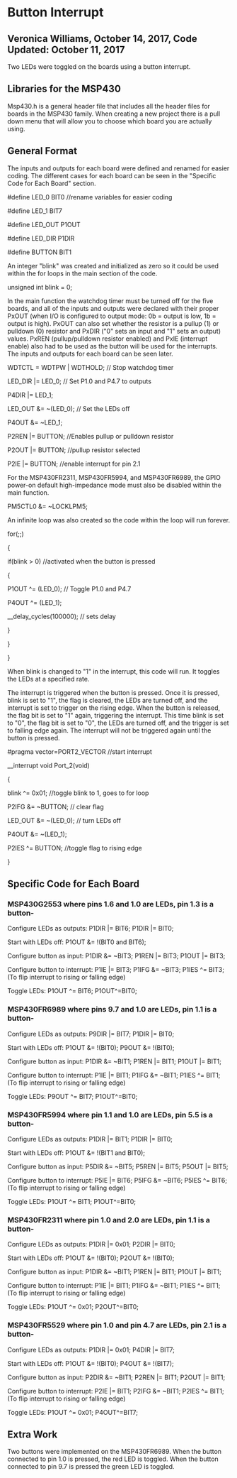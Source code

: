 # Button Interrupt
## Veronica Williams, October 14, 2017, Code Updated: October 11, 2017 
Two LEDs were toggled on the boards using a button interrupt. 


## Libraries for the MSP430
Msp430.h is a general header file that includes all the header files for boards in the MSP430 family. When creating a new project there is a pull down menu that will allow you to choose which board you are actually using. 

## General Format

The inputs and outputs for each board were defined and renamed for easier coding. The different cases for each board can be seen in the "Specific Code for Each Board" section.

#define LED_0 BIT0 //rename variables for easier coding

#define LED_1 BIT7

#define LED_OUT P1OUT

#define LED_DIR P1DIR

#define BUTTON BIT1

An integer "blink" was created and initialized as zero so it could be used within the for loops in the main section of the code. 

unsigned int blink = 0;

In the main function the watchdog timer must be turned off for the five boards, and all of the inputs and outputs were declared with their proper PxOUT (when I/O is configured to output mode: 0b = output is low, 1b = output is high). PxOUT can also set whether the resistor is a pullup (1) or pulldown (0) resistor and PxDIR ("0" sets an input and "1" sets an output) values. PxREN (pullup/pulldown resistor enabled) and PxIE (interrupt enable) also had to be used as the button will be used for the interrupts. The inputs and outputs for each board can be seen later. 

WDTCTL = WDTPW | WDTHOLD; // Stop watchdog timer

LED_DIR |= LED_0; // Set P1.0 and P4.7 to outputs

P4DIR |= LED_1;

LED_OUT &= ~(LED_0); // Set the LEDs off

P4OUT &= ~LED_1;

P2REN |= BUTTON; //Enables pullup or pulldown resistor

P2OUT |= BUTTON; //pullup resistor selected

P2IE |= BUTTON; //enable interrupt for pin 2.1

For the MSP430FR2311, MSP430FR5994, and MSP430FR6989, the GPIO power-on default high-impedance mode must also be disabled within the main function.

PM5CTL0 &= ~LOCKLPM5;

 
An infinite loop was also created so the code within the loop will run forever. 

for(;;)

{

if(blink > 0) //activated when the button is pressed

{

P1OUT ^= (LED_0); // Toggle P1.0 and P4.7

P4OUT ^= (LED_1);

__delay_cycles(100000); // sets delay

}

}

}

When blink is changed to "1" in the interrupt, this code will run. It toggles the LEDs at a specified rate. 

The interrupt is triggered when the button is pressed. Once it is pressed, blink is set to "1", the flag is cleared, the LEDs are turned off, and the interrupt is set to trigger on the rising edge. When the button is released, the flag bit is set to "1" again, triggering the interrupt. This time blink is set to "0", the flag bit is set to "0", the LEDs are turned off, and the trigger is set to falling edge again. The interrupt will not be triggered again until the button is pressed. 

#pragma vector=PORT2_VECTOR //start interrupt

__interrupt void Port_2(void)

{

blink ^= 0x01; //toggle blink to 1, goes to for loop

P2IFG &= ~BUTTON; // clear flag

LED_OUT &= ~(LED_0); // turn LEDs off

P4OUT &= ~(LED_1);

P2IES ^= BUTTON; //toggle flag to rising edge

}


## Specific Code for Each Board
### MSP430G2553 where pins 1.6 and 1.0 are LEDs, pin 1.3 is a button-

Configure LEDs as outputs: P1DIR |= BIT6; P1DIR |= BIT0; 

Start with LEDs off: P1OUT &= !(BIT0 and BIT6);

Configure button as input: P1DIR &= ~BIT3; P1REN |= BIT3; P1OUT |= BIT3;

Configure button to interrupt: P1IE |= BIT3; P1IFG &= ~BIT3; P1IES ^= BIT3; (To flip interrupt to rising or falling edge)

Toggle LEDs: P1OUT ^= BIT6; P1OUT^=BIT0;

### MSP430FR6989 where pins 9.7 and 1.0 are LEDs, pin 1.1 is a button-

Configure LEDs as outputs: P9DIR |= BIT7; P1DIR |= BIT0;  

Start with LEDs off: P1OUT &= !(BIT0); P9OUT &= !(BIT0);

Configure button as input: P1DIR &= ~BIT1; P1REN |= BIT1; P1OUT |= BIT1;

Configure button to interrupt: P1IE |= BIT1; P1IFG &= ~BIT1; P1IES ^= BIT1; (To flip interrupt to rising or falling edge)

Toggle LEDs: P9OUT ^= BIT7; P1OUT^=BIT0;

### MSP430FR5994 where pin 1.1 and 1.0 are LEDs, pin 5.5 is a button-

Configure LEDs as outputs:  P1DIR |= BIT1; P1DIR |= BIT0;  

Start with LEDs off: P1OUT &= !(BIT1 and BIT0);

Configure button as input: P5DIR &= ~BIT5; P5REN |= BIT5; P5OUT |= BIT5;

Configure button to interrupt: P5IE |= BIT6; P5IFG &= ~BIT6; P5IES ^= BIT6; (To flip interrupt to rising or falling edge)

Toggle LEDs: P1OUT ^= BIT1; P1OUT^=BIT0;

### MSP430FR2311 where pin 1.0 and 2.0 are LEDs, pin 1.1 is a button-

Configure LEDs as outputs:  P1DIR |= 0x01; P2DIR |= BIT0; 

Start with LEDs off: P1OUT &= !(BIT0); P2OUT &= !(BIT0);

Configure button as input: P1DIR &= ~BIT1; P1REN |= BIT1; P1OUT |= BIT1;

Configure button to interrupt: P1IE |= BIT1; P1IFG &= ~BIT1; P1IES ^= BIT1; (To flip interrupt to rising or falling edge)

Toggle LEDs: P1OUT ^= 0x01; P2OUT^=BIT0;

### MSP430FR5529 where pin 1.0 and pin 4.7 are LEDs, pin 2.1 is a button-
Configure LEDs as outputs:  P1DIR |= 0x01;  P4DIR |= BIT7;  

Start with LEDs off: P1OUT &= !(BIT0); P4OUT &= !(BIT7);

Configure button as input: P2DIR &= ~BIT1; P2REN |= BIT1; P2OUT |= BIT1;

Configure button to interrupt: P2IE |= BIT1; P2IFG &= ~BIT1; P2IES ^= BIT1; (To flip interrupt to rising or falling edge)

Toggle LEDs: P1OUT ^= 0x01; P4OUT^=BIT7;

## Extra Work
Two buttons were implemented on the MSP430FR6989. When the button connected to pin 1.0 is pressed, the red LED is toggled. When the button connected to pin 9.7 is pressed the green LED is toggled. 

